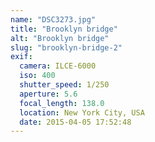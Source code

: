 ```yaml
---
name: "DSC3273.jpg"
title: "Brooklyn bridge"
alt: "Brooklyn bridge"
slug: "brooklyn-bridge-2"
exif:
  camera: ILCE-6000
  iso: 400
  shutter_speed: 1/250
  aperture: 5.6
  focal_length: 138.0
  location: New York City, USA
  date: 2015-04-05 17:52:48
---
```

